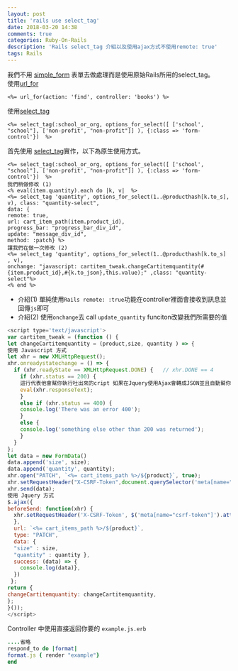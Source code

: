 ```yaml
---
layout: post
title: 'rails use select_tag'
date: 2018-03-20 14:38
comments: true
categories: Ruby-On-Rails
description: 'Rails select_tag 介紹以及使用ajax方式不使用remote: true'
tags: Rails
---
```

我們不用 [simple_form](https://github.com/plataformatec/simple_form) 表單去做處理而是使用原始Rails所用的select_tag。<br>
使用[url_for](https://apidock.com/rails/ActionView/RoutingUrlFor/url_for)
```erb
<%= url_for(action: 'find', controller: 'books') %>
```
使用[select_tag](https://apidock.com/rails/ActionView/Helpers/FormTagHelper/select_tag)
```erb
<%= select_tag(:school_or_org, options_for_select([ ['school', "school"], ['non-profit', "non-profit"]] ), {:class => 'form-control'})  %>
```
首先使用 [select_tag](https://apidock.com/rails/ActionView/Helpers/FormTagHelper/select_tag)實作，以下為原生使用方式。
```erb
<%= select_tag(:school_or_org, options_for_select([ ['school', "school"], ['non-profit', "non-profit"]] ), {:class => 'form-control'})  %>
我們稍做修改 (1)
<% eval(item.quantity).each do |k, v|  %>
<%= select_tag 'quantity', options_for_select(1..@producthash[k.to_s], v), class: "quantity-select",
data: {
remote: true,
url: cart_item_path(item.product_id),
progress_bar: "progress_bar_div_id",
update: "message_div_id",
method: :patch} %>
讓我們在做一次修改 (2)
<%= select_tag 'quantity', options_for_select(1..@producthash[k.to_s] , v),
onchange: "javascript: cartitem_tweak.changeCartitemquantity(#{item.product_id},#{k.to_json},this.value);" ,class: "quantity-select"%>
<% end %>
```
* 介紹(1) 單純使用`Rails remote: :true`功能在controller裡面會接收到訊息並回傳`js`即可
* 介紹(2) 使用`onchange`去 call `update_quantity` funciton改變我們所需要的值
```js
<script type='text/javascript'>
var cartitem_tweak = (function () {
let changeCartitemquantity = (product,size, quantity ) => {
使用 Javascript 方式
let xhr = new XMLHttpRequest();
xhr.onreadystatechange = () => {
  if (xhr.readyState == XMLHttpRequest.DONE) {   // xhr.DONE == 4
    if (xhr.status == 200) {
	這行代表他會幫你執行吐出來的cript 如果在Jquery使用Ajax會轉成JSON並且自動幫你執行script
	eval(xhr.responseText);
    }
    else if (xhr.status == 400) {
    console.log('There was an error 400');
    }
    else {
    console.log('something else other than 200 was returned');
    }
  }
};
let data = new FormData()
data.append('size', size);
data.append('quantity', quantity);
xhr.open("PATCH", `<%= cart_items_path %>/${product}`, true);
xhr.setRequestHeader("X-CSRF-Token",document.querySelector('meta[name="csrf-token"]').content);
xhr.send(data);
使用 Jquery 方式
$.ajax({
beforeSend: function(xhr) {
  xhr.setRequestHeader('X-CSRF-Token', $('meta[name="csrf-token"]').attr('content'));
  },
  url: `<%= cart_items_path %>/${product}`,
  type: "PATCH",
  data: {
  "size" : size,
  "quantity" : quantity },
  success: (data) => {
    console.log(data)},
  })
 };
return {
changeCartitemquantity: changeCartitemquantity,
};
}());
</script>
```
Controller 中使用直接返回你要的 `example.js.erb`
```rb
....省略
respond_to do |format|
format.js { render "example"}
end
```